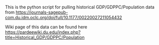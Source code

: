 This is the python script for pulling historical GDP/GDPPC/Population data from 
https://journals-sagepub-com.du.idm.oclc.org/doi/full/10.1177/00220027211054432

Wiki page of this data can be found here
https://pardeewiki.du.edu/index.php?title=Historical_GDP/GDPPC/Population
